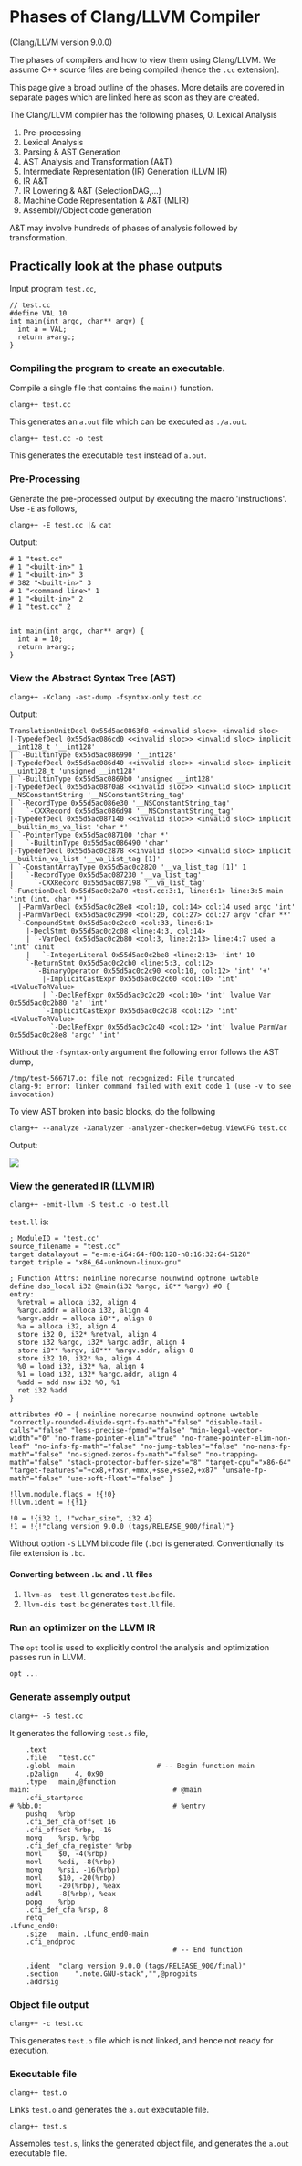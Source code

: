Phases of Clang/LLVM Compiler
====================
(Clang/LLVM version 9.0.0)

The phases of compilers and how to view them using Clang/LLVM.
We assume C++ source files are being compiled (hence the `.cc` extension).

This page give a broad outline of the phases.
More details are covered in separate pages which are linked here
as soon as they are created.

The Clang/LLVM compiler has the following phases,
0. Lexical Analysis
1. Pre-processing
2. Lexical Analysis
3. Parsing & AST Generation
4. AST Analysis and Transformation (A&T)
5. Intermediate Representation (IR) Generation (LLVM IR)
6. IR A&T
7. IR Lowering & A&T      (SelectionDAG,...)
8. Machine Code Representation & A&T (MLIR)
9. Assembly/Object code generation

A&T may involve hundreds of phases of analysis followed by transformation.

## Practically look at the phase outputs
Input program `test.cc`,

    // test.cc
    #define VAL 10
    int main(int argc, char** argv) {
      int a = VAL;
      return a+argc;
    }

### Compiling the program to create an executable.
Compile a single file that contains the `main()` function.

    clang++ test.cc

This generates an `a.out` file which can be executed as `./a.out`.

    clang++ test.cc -o test

This generates the executable `test` instead of `a.out`.


### Pre-Processing
Generate the pre-processed output by executing the macro 'instructions'.
Use `-E` as follows,

    clang++ -E test.cc |& cat

Output:

    # 1 "test.cc"
    # 1 "<built-in>" 1
    # 1 "<built-in>" 3
    # 382 "<built-in>" 3
    # 1 "<command line>" 1
    # 1 "<built-in>" 2
    # 1 "test.cc" 2
    
    
    int main(int argc, char** argv) {
      int a = 10;
      return a+argc;
    }


### View the Abstract Syntax Tree (AST)

    clang++ -Xclang -ast-dump -fsyntax-only test.cc

Output:

    TranslationUnitDecl 0x55d5ac0863f8 <<invalid sloc>> <invalid sloc>
    |-TypedefDecl 0x55d5ac086cd0 <<invalid sloc>> <invalid sloc> implicit __int128_t '__int128'
    | `-BuiltinType 0x55d5ac086990 '__int128'
    |-TypedefDecl 0x55d5ac086d40 <<invalid sloc>> <invalid sloc> implicit __uint128_t 'unsigned __int128'
    | `-BuiltinType 0x55d5ac0869b0 'unsigned __int128'
    |-TypedefDecl 0x55d5ac0870a8 <<invalid sloc>> <invalid sloc> implicit __NSConstantString '__NSConstantString_tag'
    | `-RecordType 0x55d5ac086e30 '__NSConstantString_tag'
    |   `-CXXRecord 0x55d5ac086d98 '__NSConstantString_tag'
    |-TypedefDecl 0x55d5ac087140 <<invalid sloc>> <invalid sloc> implicit __builtin_ms_va_list 'char *'
    | `-PointerType 0x55d5ac087100 'char *'
    |   `-BuiltinType 0x55d5ac086490 'char'
    |-TypedefDecl 0x55d5ac0c2878 <<invalid sloc>> <invalid sloc> implicit __builtin_va_list '__va_list_tag [1]'
    | `-ConstantArrayType 0x55d5ac0c2820 '__va_list_tag [1]' 1 
    |   `-RecordType 0x55d5ac087230 '__va_list_tag'
    |     `-CXXRecord 0x55d5ac087198 '__va_list_tag'
    `-FunctionDecl 0x55d5ac0c2a70 <test.cc:3:1, line:6:1> line:3:5 main 'int (int, char **)'
      |-ParmVarDecl 0x55d5ac0c28e8 <col:10, col:14> col:14 used argc 'int'
      |-ParmVarDecl 0x55d5ac0c2990 <col:20, col:27> col:27 argv 'char **'
      `-CompoundStmt 0x55d5ac0c2cc0 <col:33, line:6:1>
        |-DeclStmt 0x55d5ac0c2c08 <line:4:3, col:14>
        | `-VarDecl 0x55d5ac0c2b80 <col:3, line:2:13> line:4:7 used a 'int' cinit
        |   `-IntegerLiteral 0x55d5ac0c2be8 <line:2:13> 'int' 10
        `-ReturnStmt 0x55d5ac0c2cb0 <line:5:3, col:12>
          `-BinaryOperator 0x55d5ac0c2c90 <col:10, col:12> 'int' '+'
            |-ImplicitCastExpr 0x55d5ac0c2c60 <col:10> 'int' <LValueToRValue>
            | `-DeclRefExpr 0x55d5ac0c2c20 <col:10> 'int' lvalue Var 0x55d5ac0c2b80 'a' 'int'
            `-ImplicitCastExpr 0x55d5ac0c2c78 <col:12> 'int' <LValueToRValue>
              `-DeclRefExpr 0x55d5ac0c2c40 <col:12> 'int' lvalue ParmVar 0x55d5ac0c28e8 'argc' 'int'

Without the `-fsyntax-only` argument the following error follows the AST dump,

    /tmp/test-566717.o: file not recognized: File truncated
    clang-9: error: linker command failed with exit code 1 (use -v to see invocation)

To view AST broken into basic blocks, do the following

    clang++ --analyze -Xanalyzer -analyzer-checker=debug.ViewCFG test.cc

Output:

![](cfg-ast.png)


### View the generated IR (LLVM IR)

    clang++ -emit-llvm -S test.c -o test.ll

`test.ll` is:

    ; ModuleID = 'test.cc'
    source_filename = "test.cc"
    target datalayout = "e-m:e-i64:64-f80:128-n8:16:32:64-S128"
    target triple = "x86_64-unknown-linux-gnu"
    
    ; Function Attrs: noinline norecurse nounwind optnone uwtable
    define dso_local i32 @main(i32 %argc, i8** %argv) #0 {
    entry:
      %retval = alloca i32, align 4
      %argc.addr = alloca i32, align 4
      %argv.addr = alloca i8**, align 8
      %a = alloca i32, align 4
      store i32 0, i32* %retval, align 4
      store i32 %argc, i32* %argc.addr, align 4
      store i8** %argv, i8*** %argv.addr, align 8
      store i32 10, i32* %a, align 4
      %0 = load i32, i32* %a, align 4
      %1 = load i32, i32* %argc.addr, align 4
      %add = add nsw i32 %0, %1
      ret i32 %add
    }
    
    attributes #0 = { noinline norecurse nounwind optnone uwtable "correctly-rounded-divide-sqrt-fp-math"="false" "disable-tail-calls"="false" "less-precise-fpmad"="false" "min-legal-vector-width"="0" "no-frame-pointer-elim"="true" "no-frame-pointer-elim-non-leaf" "no-infs-fp-math"="false" "no-jump-tables"="false" "no-nans-fp-math"="false" "no-signed-zeros-fp-math"="false" "no-trapping-math"="false" "stack-protector-buffer-size"="8" "target-cpu"="x86-64" "target-features"="+cx8,+fxsr,+mmx,+sse,+sse2,+x87" "unsafe-fp-math"="false" "use-soft-float"="false" }
    
    !llvm.module.flags = !{!0}
    !llvm.ident = !{!1}
    
    !0 = !{i32 1, !"wchar_size", i32 4}
    !1 = !{!"clang version 9.0.0 (tags/RELEASE_900/final)"}


Without option `-S` LLVM bitcode file (`.bc`) is generated.
Conventionally its file extension is `.bc`.

#### Converting between `.bc` and `.ll` files

1. `llvm-as  test.ll`  generates `test.bc` file.
1. `llvm-dis test.bc`  generates `test.ll` file.

### Run an optimizer on the LLVM IR

The `opt` tool is used to explicitly control the analysis and optimization
passes run in LLVM.

    opt ...

### Generate assemply output

    clang++ -S test.cc

It generates the following `test.s` file,

    	.text
    	.file	"test.cc"
    	.globl	main                    # -- Begin function main
    	.p2align	4, 0x90
    	.type	main,@function
    main:                                   # @main
    	.cfi_startproc
    # %bb.0:                                # %entry
    	pushq	%rbp
    	.cfi_def_cfa_offset 16
    	.cfi_offset %rbp, -16
    	movq	%rsp, %rbp
    	.cfi_def_cfa_register %rbp
    	movl	$0, -4(%rbp)
    	movl	%edi, -8(%rbp)
    	movq	%rsi, -16(%rbp)
    	movl	$10, -20(%rbp)
    	movl	-20(%rbp), %eax
    	addl	-8(%rbp), %eax
    	popq	%rbp
    	.cfi_def_cfa %rsp, 8
    	retq
    .Lfunc_end0:
    	.size	main, .Lfunc_end0-main
    	.cfi_endproc
                                            # -- End function
    
    	.ident	"clang version 9.0.0 (tags/RELEASE_900/final)"
    	.section	".note.GNU-stack","",@progbits
    	.addrsig


### Object file output

    clang++ -c test.cc

This generates `test.o` file which is not linked, and hence not ready
for execution.

### Executable file

    clang++ test.o

Links `test.o` and generates the `a.out` executable file.

    clang++ test.s

Assembles `test.s`, links the generated object file,
and generates the `a.out` executable file.






